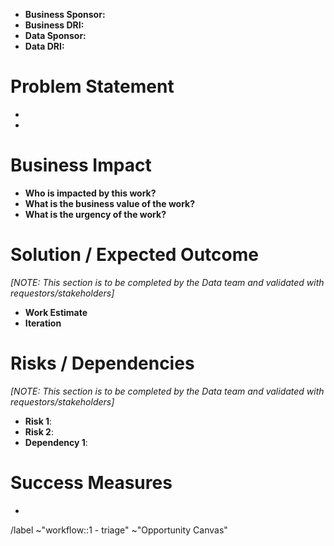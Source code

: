 <!-- This issue template is to be used for any large-scale, multi-milestone initiatives within the Data Team (i.e. OKR-level work). Upon review and prioritization with the Data Team, it can be promoted to an epic. -->

-  **Business Sponsor:** <!-- main stakeholder(s) of the project -->
-  **Business DRI:** <!-- expert who understands how processes work in stakeholder(s) division or team -->
-  **Data Sponsor:** <!-- data leader under whom project will be undertaken, if you dont know leave empty -->
-  **Data DRI:** <!-- directly responsible individual (DRI) from data team who will be responsible for delivery of the project, if you dont know leave empty -->

# Problem Statement
- <!-- What specific problem or opportunity are you aiming to address with this project? -->
- <!-- What are the current challenges or limitations that prompted this project request? -->

# Business Impact
- **Who is impacted by this work?** <!-- Does this impact an individual(s), a team, a department, multiple departments, or GitLab as a company? -->
- **What is the business value of the work?** <!-- Please provide inputs on the quantitative (i.e. this represents $50K in possible cost savings) and/or qualitative (i.e. allow us to prioritize outreach to customers most likely to convert) business impact of this work -->
- **What is the urgency of the work?** <!-- Please provide any information regarding time-sensitivity (i.e. this is a dependency for a Company OKR which will be blocked if this work is not completed by Sept 1 2023)-->

# Solution / Expected Outcome
_[NOTE: This section is to be completed by the Data team and validated with requestors/stakeholders]_
- **Work Estimate** <!-- Outline the work that would be required, including a rough estimate for the level of effort. This does not require creating/estimating specific issues, but should include bullet points to reflect the pieces of work required to accomplish the request, and a rough time estimate. -->
- **Iteration** <!-- What should NOT be in the MVC, and can be considered for future iterations? Why? -->

# Risks / Dependencies
_[NOTE: This section is to be completed by the Data team and validated with requestors/stakeholders]_
- **Risk 1**: <!-- Risk & Mitigation -->
- **Risk 2**: <!-- Risk & Mitigation -->
- **Dependency 1**: <!-- Dependency & Issue Link(s) -->

# Success Measures
- <!-- How will we measure the success of this project once it is live? -->

/label ~"workflow::1 - triage" ~"Opportunity Canvas" 